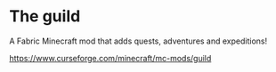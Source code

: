 # The guild
A Fabric Minecraft mod that adds quests, adventures and expeditions!

https://www.curseforge.com/minecraft/mc-mods/guild